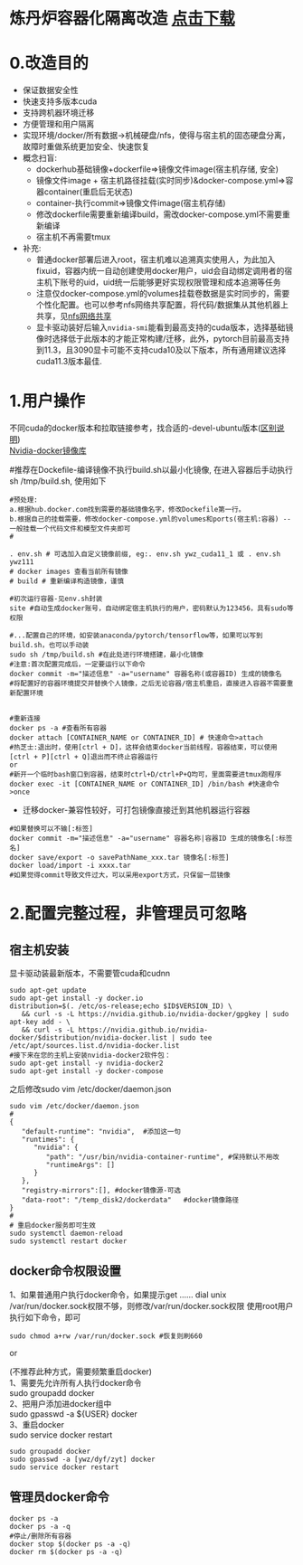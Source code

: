 
# 炼丹炉容器化隔离改造 [点击下载](https://raw.githubusercontent.com/ywz978020607/History/master/cv%E7%A0%94%E7%A9%B6%E7%94%9F%E6%97%A5%E5%B8%B8Lab/mydocker/mydocker.rar)

# 0.改造目的
- 保证数据安全性
- 快速支持多版本cuda
- 支持跨机器环境迁移
- 方便管理和用户隔离
- 实现环境/docker/所有数据->机械硬盘/nfs，使得与宿主机的固态硬盘分离，故障时重做系统更加安全、快速恢复
- 概念扫盲:
  - dockerhub基础镜像+dockerfile=>镜像文件image(宿主机存储, 安全)   
  - 镜像文件image + 宿主机路径挂载(实时同步)&docker-compose.yml=>容器container(重启后无状态)
  - container-执行commit=>镜像文件image(宿主机存储)
  - 修改dockerfile需要重新编译build，需改docker-compose.yml不需要重新编译
  - 宿主机不再需要tmux
- 补充:
  - 普通docker部署后进入root，宿主机难以追溯真实使用人，为此加入fixuid，容器内统一自动创建使用docker用户，uid会自动绑定调用者的宿主机下账号的uid，uid统一后能够更好实现权限管理和成本追溯等任务
  - 注意仅docker-compose.yml的volumes挂载卷数据是实时同步的，需要个性化配置。也可以参考nfs网络共享配置，将代码/数据集从其他机器上共享，见[nfs网络共享](../nfs网络共享配置/)
  - 显卡驱动装好后输入`nvidia-smi`能看到最高支持的cuda版本，选择基础镜像时选择低于此版本的才能正常构建/迁移，此外，pytorch目前最高支持到11.3，且3090显卡可能不支持cuda10及以下版本，所有通用建议选择cuda11.3版本最佳.

# 1.用户操作

不同cuda的docker版本和拉取链接参考，找合适的-devel-ubuntu版本([区别说明](https://blog.csdn.net/u011622208/article/details/113650011))  
[Nvidia-docker镜像库](https://hub.docker.com/r/nvidia/cuda/tags)

#推荐在Dockefile-编译镜像不执行build.sh以最小化镜像, 在进入容器后手动执行sh /tmp/build.sh, 使用如下  
```
#预处理:
a.根据hub.docker.com找到需要的基础镜像名字，修改Dockefile第一行。
b.根据自己的挂载需要，修改docker-compose.yml的volumes和ports(宿主机:容器) -- 一般挂载一个代码文件和模型文件夹即可
#

. env.sh # 可选加入自定义镜像前缀, eg:. env.sh ywz_cuda11_1 或 . env.sh ywz111
# docker images 查看当前所有镜像
# build # 重新编译构造镜像，谨慎

#初次运行容器-见env.sh封装 
site #自动生成docker账号，自动绑定宿主机执行的用户，密码默认为123456，具有sudo等权限

#...配置自己的环境，如安装anaconda/pytorch/tensorflow等，如果可以写到build.sh，也可以手动装
sudo sh /tmp/build.sh #在此处进行环境搭建，最小化镜像
#注意:首次配置完成后，一定要运行以下命令
docker commit -m="描述信息" -a="username" 容器名称(或容器ID) 生成的镜像名
#将配置好的容器环境提交并替换个人镜像，之后无论容器/宿主机重启，直接进入容器不需要重新配置环境


#重新连接  
docker ps -a #查看所有容器
docker attach [CONTAINER_NAME or CONTAINER_ID] # 快速命令>attach
#热芝士:退出时，使用[ctrl + D]，这样会结束docker当前线程，容器结束，可以使用[ctrl + P][ctrl + Q]退出而不终止容器运行
or
#新开一个临时bash窗口到容器，结束时ctrl+D/ctrl+P+Q均可，里面需要进tmux跑程序
docker exec -it [CONTAINER_NAME or CONTAINER_ID] /bin/bash #快速命令>once
```

- 迁移docker-兼容性较好，可打包镜像直接迁到其他机器运行容器
```
#如果替换可以不输[:标签]
docker commit -m="描述信息" -a="username" 容器名称|容器ID 生成的镜像名[:标签名]
docker save/export -o savePathName_xxx.tar 镜像名[:标签] 
docker load/import -i xxxx.tar
#如果觉得commit导致文件过大，可以采用export方式，只保留一层镜像
```

# 2.配置完整过程，非管理员可忽略  
## 宿主机安装
显卡驱动装最新版本，不需要管cuda和cudnn  
```
sudo apt-get update
sudo apt-get install -y docker.io
distribution=$(. /etc/os-release;echo $ID$VERSION_ID) \
   && curl -s -L https://nvidia.github.io/nvidia-docker/gpgkey | sudo apt-key add - \
   && curl -s -L https://nvidia.github.io/nvidia-docker/$distribution/nvidia-docker.list | sudo tee /etc/apt/sources.list.d/nvidia-docker.list
#接下来在您的主机上安装nvidia-docker2软件包：
sudo apt-get install -y nvidia-docker2
sudo apt-get install -y docker-compose
```
之后修改sudo vim /etc/docker/daemon.json 
```
sudo vim /etc/docker/daemon.json 
#
{
   "default-runtime": "nvidia",  #添加这一句
   "runtimes": {
      "nvidia": {
         "path": "/usr/bin/nvidia-container-runtime", #保持默认不用改
         "runtimeArgs": []
      }
   },
   "registry-mirrors":[], #docker镜像源-可选
   "data-root": "/temp_disk2/dockerdata"   #docker镜像路径
}
#
# 重启docker服务即可生效
sudo systemctl daemon-reload
sudo systemctl restart docker
```


## docker命令权限设置
1、如果普通用户执行docker命令，如果提示get …… dial unix /var/run/docker.sock权限不够，则修改/var/run/docker.sock权限
使用root用户执行如下命令，即可
```
sudo chmod a+rw /var/run/docker.sock #恢复则刷660
```

or  

(不推荐此种方式，需要频繁重启docker)  
1、需要先允许所有人执行docker命令  
sudo groupadd docker  
2、把用户添加进docker组中  
sudo gpasswd -a ${USER} docker  
3、重启docker  
sudo service docker restart  
```
sudo groupadd docker  
sudo gpasswd -a [ywz/dyf/zyt] docker  
sudo service docker restart  
```

## 管理员docker命令
```
docker ps -a
docker ps -a -q
#停止/删除所有容器
docker stop $(docker ps -a -q)
docker rm $(docker ps -a -q)
```